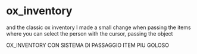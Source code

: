 # ox_inventory
and the classic ox inventory I made a small change when passing the items where you can select the person with the cursor, passing the object



OX_INVENTORY CON SISTEMA DI PASSAGGIO ITEM PIU GOLOSO 
